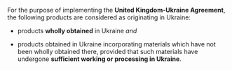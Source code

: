 For the purpose of implementing the **United Kingdom-Ukraine Agreement**, the following products are considered as originating in Ukraine:

- products **wholly obtained** in Ukraine *and* 

- products obtained in Ukraine incorporating materials which have not been wholly obtained there, provided that such materials have undergone **sufficient working or processing in Ukraine**.
